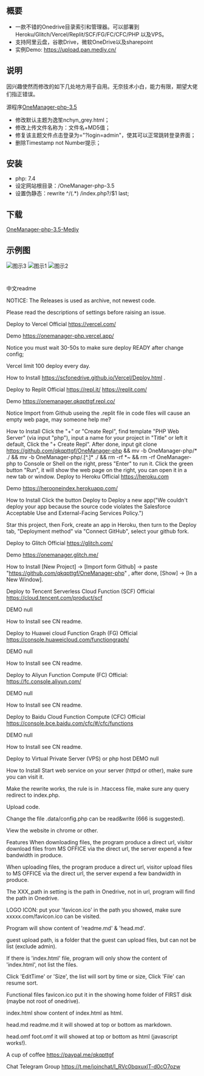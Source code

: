  ## 概要

 * 一款不错的Onedrive目录索引和管理器。可以部署到 Heroku/Glitch/Vercel/Replit/SCF/FG/FC/CFC/PHP 以及VPS。
 * 支持阿里云盘，谷歌Drive，微软OneDrive以及sharepoint
 * 实例Demo: https://upload.pan.mediy.cn/
 
## 说明

因兴趣使然而修改的如下几处地方用于自用。无奈技术小白，能力有限，期望大佬们指正错误。

源程序[OneManager-php-3.5](https://github.com/qkqpttgf/OneManager-php)
 * 修改默认主题为逸笙nchyn_grey.html；
 * 修改上传文件名称为：文件名+MD5值；
 * 修复该主题文件点击登录为="?login=admin"，使其可以正常跳转登录界面；
 * 删除Timestamp not Number提示；
## 安装
* php: 7.4
* 设定网站根目录：/OneManager-php-3.5
* 设置伪静态：rewrite ^/(.*) /index.php?/$1 last;
## 下载
  [OneManager-php-3.5-Mediy](https://github.com/yiranxiamo/OneManager-php/releases/tag/v3.5)
 ## 示例图
![图示3](https://mediy.oss-cn-beijing.aliyuncs.com/github%E5%B1%95%E7%A4%BA%E5%9B%BE/2.png)
![图示1](https://mediy.oss-cn-beijing.aliyuncs.com/github%E5%B1%95%E7%A4%BA%E5%9B%BE/1.png)
![图示2](https://mediy.oss-cn-beijing.aliyuncs.com/github%E5%B1%95%E7%A4%BA%E5%9B%BE/3.png)
#


中文readme

NOTICE:
The Releases is used as archive, not newest code.

Please read the descriptions of settings before raising an issue.

Deploy to Vercel
Official
https://vercel.com/

Demo
https://onemanager-php.vercel.app/

Notice
you must wait 30-50s to make sure deploy READY after change config;

Vercel limit 100 deploy every day.

How to Install
https://scfonedrive.github.io/Vercel/Deploy.html .

Deploy to Replit
Official
https://repl.it/
https://replit.com/

Demo
https://onemanager.qkqpttgf.repl.co/

Notice
Import from Github useing the .replit file in code files will cause an empty web page, may someone help me?

How to Install
Click the "+" or "Create Repl", find template "PHP Web Server" (via input "php"), input a name for your project in "Title" or left it default, Click the "+ Create Repl".
After done, input git clone https://github.com/qkqpttgf/OneManager-php && mv -b OneManager-php/* ./ && mv -b OneManager-php/.[^.]* ./ && rm -rf *~ && rm -rf OneManager-php to Console or Shell on the right, press "Enter" to run it.
Click the green button "Run", it will show the web page on the right, you can open it in a new tab or window.
Deploy to Heroku
Official
https://heroku.com

Demo
https://herooneindex.herokuapp.com/

How to Install
Click the button Deploy to Deploy a new app("We couldn't deploy your app because the source code violates the Salesforce Acceptable Use and External-Facing Services Policy.")

Star this project, then Fork, create an app in Heroku, then turn to the Deploy tab, "Deployment method" via "Connect GitHub", select your github fork.

Deploy to Glitch
Official
https://glitch.com/

Demo
https://onemanager.glitch.me/

How to Install
[New Project] -> [Import form Github] -> paste "https://github.com/qkqpttgf/OneManager-php" , after done, [Show] -> [In a New Window].

Deploy to Tencent Serverless Cloud Function (SCF)
Official
https://cloud.tencent.com/product/scf

DEMO
null

How to Install
see CN readme.

Deploy to Huawei cloud Function Graph (FG)
Official
https://console.huaweicloud.com/functiongraph/

DEMO
null

How to Install
see CN readme.

Deploy to Aliyun Function Compute (FC)
Official:
https://fc.console.aliyun.com/

DEMO
null

How to Install
see CN readme.

Deploy to Baidu Cloud Function Compute (CFC)
Official
https://console.bce.baidu.com/cfc/#/cfc/functions

DEMO
null

How to Install
see CN readme.

Deploy to Virtual Private Server (VPS) or php host
DEMO
null

How to Install
Start web service on your server (httpd or other), make sure you can visit it.

Make the rewrite works, the rule is in .htaccess file, make sure any query redirect to index.php.

Upload code.

Change the file .data/config.php can be read&write (666 is suggested).

View the website in chrome or other.

Features
When downloading files, the program produce a direct url, visitor download files from MS OFFICE via the direct url, the server expend a few bandwidth in produce.

When uploading files, the program produce a direct url, visitor upload files to MS OFFICE via the direct url, the server expend a few bandwidth in produce.

The XXX_path in setting is the path in Onedrive, not in url, program will find the path in Onedrive.

LOGO ICON: put your 'favicon.ico' in the path you showed, make sure xxxxx.com/favicon.ico can be visited.

Program will show content of 'readme.md' & 'head.md'.

guest upload path, is a folder that the guest can upload files, but can not be list (exclude admin).

If there is 'index.html' file, program will only show the content of 'index.html', not list the files.

Click 'EditTime' or 'Size', the list will sort by time or size, Click 'File' can resume sort.

Functional files
favicon.ico
put it in the showing home folder of FIRST disk (maybe not root of onedrive).

index.html
show content of index.html as html.

head.md
readme.md
it will showed at top or bottom as markdown.

head.omf
foot.omf
it will showed at top or bottom as html (javascript works!).

A cup of coffee
https://paypal.me/qkqpttgf

Chat
Telegram Group
https://t.me/joinchat/I_RVc0bqxuxlT-d0cO7ozw
